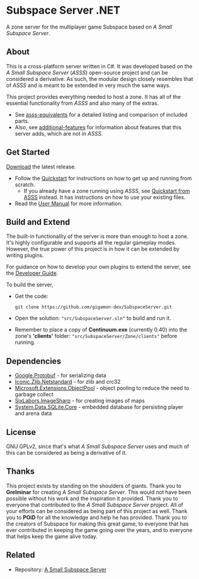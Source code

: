 # Subspace Server .NET
A zone server for the multiplayer game Subspace based on *A Small Subspace Server*.

## About
This is a cross-platform server written in C#.  It was developed based on the *A Small Subspace Server* (*ASSS*) open-source project and can be considered a derivative.  As such, the modular design closely resembles that of *ASSS* and is meant to be extended in very much the same ways. 

This project provides everything needed to host a zone. It has all of the essential functionality from *ASSS* and also many of the extras. 

- See [asss-equivalents](./doc/asss-equivalents.md) for a detailed listing and comparison of included parts.
- Also, see [additional-features](./doc/additional-features.md) for information about features that this server adds, which are not in *ASSS*.

## Get Started

[Download](https://github.com/gigamon-dev/SubspaceServer/releases) the latest release.

- Follow the [Quickstart](./doc/quickstart.md) for instructions on how to get up and running from scratch.
   - If you already have a zone running using *ASSS*, see [Quickstart from ASSS](./doc/quickstart-from-asss.md) instead. It has instructions on how to use your existing files.
- Read the [User Manual](./doc/user-manual.md) for more information.

## Build and Extend

The built-in functionality of the server is more than enough to host a zone. It's highly configurable and supports all the regular gameplay modes. However, the true power of this project is in how it can be extended by writing plugins.

For guidance on how to develop your own plugins to extend the server, see the [Developer Guide](./doc/developer-guide.md).

To build the server,
- Get the code:

   ```
   git clone https://github.com/gigamon-dev/SubspaceServer.git
   ````

- Open the solution: `"src/SubspaceServer.sln"` to build and run it.
- Remember to place a copy of **Continuum.exe** (currently 0.40) into the zone's **'clients'** folder: `"src/SubspaceServer/Zone/clients"` before running.

## Dependencies
- [Google.Protobuf](https://www.nuget.org/packages/Google.Protobuf) - for serializing data
- [Iconic.Zlib.Netstandard](https://www.nuget.org/packages/Iconic.Zlib.Netstandard) - for zlib and crc32
- [Microsoft.Extensions.ObjectPool](https://www.nuget.org/packages/Microsoft.Extensions.ObjectPool) - object pooling to reduce the need to garbage collect
- [SixLabors.ImageSharp](https://www.nuget.org/packages/SixLabors.ImageSharp) - for creating images of maps
- [System.Data.SQLite.Core](https://www.nuget.org/packages/System.Data.SQLite.Core) - embedded database for persisting player and arena data

## License
GNU GPLv2, since that's what *A Small Subspace Server* uses and much of this can be considered as being a derivative of it.

## Thanks
This project exists by standing on the shoulders of giants. Thank you to **Grelminar** for creating *A Small Subspace Server*. This would not have been possible without his work and the inspiration it provided. Thank you to everyone that contributed to the *A Small Subspace Server* project. All of your efforts can be considered as being part of this project as well. Thank you to **POiD** for all the knowledge and help he has provided. Thank you to the creators of Subspace for making this great game, to everyone that has ever contributed in keeping the game going over the years, and to everyone that helps keep the game alive today.

## Related
- Repository: [A Small Subspace Server](https://bitbucket.org/grelminar/asss)

